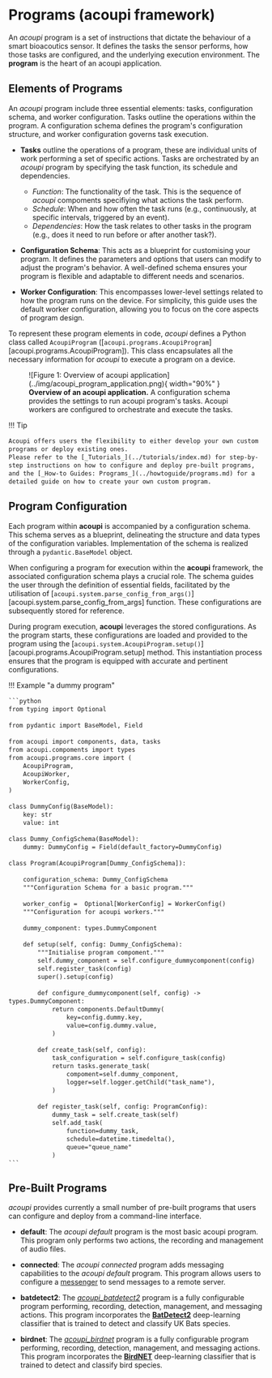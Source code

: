 # Programs (acoupi framework)

An _acoupi_ program is a set of instructions that dictate the behaviour of a smart bioacoutics sensor. 
It defines the tasks the sensor performs, how those tasks are configured, and the underlying execution environment.
The **program** is the heart of an acoupi application.

## Elements of Programs 

An _acoupi_ program include three essential elements: tasks, configuration schema, and worker configuration.
Tasks outline the operations within the program.
A configuration schema defines the program's configuration structure, and worker configuration governs task execution.

* **Tasks** outline the operations of a program, these are individual units of work performing a set of specific actions. Tasks are orchestrated by an _acoupi_ program by specifying the task function, its schedule and dependencies.
    
    - _Function_: The functionality of the task. This is the sequence of _acoupi_ compoments specifiying what actions the task perform.
    - _Schedule_: When and how often the task runs (e.g., continuously, at specific intervals, triggered by an event).
    - _Dependencies_: How the task relates to other tasks in the program (e.g., does it need to run before or after another task?).

* **Configuration Schema**: This acts as a blueprint for customising your program.
    It defines the parameters and options that users can modify to adjust the program's behavior.
    A well-defined schema ensures your program is flexible and adaptable to different needs and scenarios.

* **Worker Configuration**: This encompasses lower-level settings related to how the program runs on the device.
    For simplicity, this guide uses the default worker configuration, allowing you to focus on the core aspects of program design.

To represent these program elements in code, _acoupi_ defines a Python class called `AcoupiProgram` ([`acoupi.programs.AcoupiProgram`][acoupi.programs.AcoupiProgram]).
This class encapsulates all the necessary information for _acoupi_ to execute a program on a device.

<figure markdown="span">
    ![Figure 1: Overview of acoupi application](../img/acoupi_program_application.png){ width="90%" }
    <figcaption><b>Overview of an acoupi application.</b> A configuration schema provides the settings to run acoupi program's tasks. Acoupi workers are configured to orchestrate and execute the tasks.
</figure>

!!! Tip

    Acoupi offers users the flexibility to either develop your own custom programs or deploy existing ones.
    Please refer to the [_Tutorials_](../tutorials/index.md) for step-by-step instructions on how to configure and deploy pre-built programs, and the [_How-to Guides: Programs_](../howtoguide/programs.md) for a detailed guide on how to create your own custom program.


## Program Configuration

Each program within **acoupi** is accompanied by a configuration schema.
This schema serves as a blueprint, delineating the structure and data types of the configuration variables.
Implementation of the schema is realized through a `pydantic.BaseModel` object.

When configuring a program for execution within the **acoupi** framework, the associated configuration schema plays a crucial role.
The schema guides the user through the definition of essential fields, facilitated by the utilisation of [`acoupi.system.parse_config_from_args()`][acoupi.system.parse_config_from_args] function.
These configurations are subsequently stored for reference.

During program execution, **acoupi** leverages the stored configurations.
As the program starts, these configurations are loaded and provided to the program using the [`acoupi.system.AcoupiProgram.setup()`][acoupi.programs.AcoupiProgram.setup] method.
This instantiation process ensures that the program is equipped with accurate and pertinent configurations.

!!! Example "a dummy program"

    ```python
    from typing import Optional

    from pydantic import BaseModel, Field

    from acoupi import components, data, tasks
    from acoupi.compoments import types
    from acoupi.programs.core import (
        AcoupiProgram, 
        AcoupiWorker, 
        WorkerConfig,
    )

    class DummyConfig(BaseModel):
        key: str
        value: int

    class Dummy_ConfigSchema(BaseModel):
        dummy: DummyConfig = Field(default_factory=DummyConfig)

    class Program(AcoupiProgram[Dummy_ConfigSchema]):

        configuration_schema: Dummy_ConfigSchema
        """Configuration Schema for a basic program."""

        worker_config =  Optional[WorkerConfig] = WorkerConfig()
        """Configuration for acoupi workers."""

        dummy_component: types.DummyComponent

        def setup(self, config: Dummy_ConfigSchema):
            """Initialise program compoment."""
            self.dummy_component = self.configure_dummycomponent(config)
            self.register_task(config)
            super().setup(config)

            def configure_dummycomponent(self, config) -> types.DummyComponent:
                return components.DefaultDummy(
                    key=config.dummy.key,
                    value=config.dummy.value,
                )
            
            def create_task(self, config):
                task_configuration = self.configure_task(config)
                return tasks.generate_task(
                    compoment=self.dummy_component, 
                    logger=self.logger.getChild("task_name"),
                )
            
            def register_task(self, config: ProgramConfig):
                dummy_task = self.create_task(self)
                self.add_task(
                    function=dummy_task,
                    schedule=datetime.timedelta(),
                    queue="queue_name"
                )
    ```

## Pre-Built Programs

_acoupi_ provides currently a small number of pre-built programs that users can configure and deploy from a command-line interface.

- __default__: The _acoupi_ _default_ program is the most basic acoupi program. This program only performs two actions, the recording and management of audio files. 

- __connected__: The _acoupi_ _connected_ program adds messaging capabilities to the _acoupi default_ program. This program allows users to configure a [messenger](../explanation/components.md/#messengers) to send messages to a remote server.

- __batdetect2__: The [_acoupi_batdetect2_](https://github.com/acoupi/acoupi_batdetect2) program is a fully configurable program performing, recording, detection, management, and messaging actions. This program incorporates the [__BatDetect2__](https://github.com/macaodha/batdetect2) deep-learning classifier that is trained to detect and classify UK Bats species.

- __birdnet__: The [_acoupi_birdnet_](https://github.com/acoupi/acoupi_birdnet) program is a fully configurable program performing, recording, detection, management, and messaging actions. This program incorporates the [__BirdNET__](https://github.com/kahst/BirdNET-Analyzer) deep-learning classifier that is trained to detect and classify bird species.
